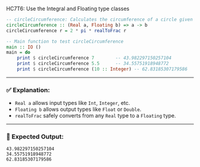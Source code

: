 HC7T6: Use the Integral and Floating type classes
```haskell
-- circleCircumference: Calculates the circumference of a circle given the radius
circleCircumference :: (Real a, Floating b) => a -> b
circleCircumference r = 2 * pi * realToFrac r

-- Main function to test circleCircumference
main :: IO ()
main = do
    print $ circleCircumference 7        -- 43.982297150257104
    print $ circleCircumference 5.5      -- 34.55751918948772
    print $ circleCircumference (10 :: Integer) -- 62.83185307179586
```

---

### ✅ Explanation:

* `Real a` allows input types like `Int`, `Integer`, etc.
* `Floating b` allows output types like `Float` or `Double`.
* `realToFrac` safely converts from any `Real` type to a `Floating` type.

---

### 🧪 Expected Output:

```
43.982297150257104
34.55751918948772
62.83185307179586
```
